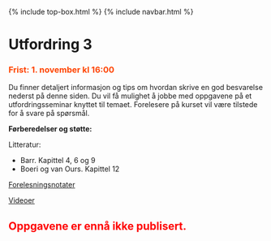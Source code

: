 {% include top-box.html %} <!-- Kode for å inkludere boksen på toppen av siden. Se _config.yml for å gjøre endringer. -->
{% include navbar.html %} <!-- Kode for navigasjonsmeny. Se navbar.html for å gjøre endringer. -->
<!-- Gjør endringer under her -->

# Utfordring 3
### <span style="color:OrangeRed;"> Frist: 1. november kl 16:00 </span>
Du finner detaljert informasjon og tips om hvordan skrive en god besvarelse nederst på denne siden.
Du vil få mulighet å jobbe med oppgavene på et utfordringsseminar knyttet til temaet. Forelesere på kurset vil være tilstede for å svare på spørsmål. 

**Førberedelser og støtte:**

Litteratur:

- Barr. Kapittel 4, 6 og 9
- Boeri og van Ours. Kapittel 12

[Forelesningsnotater](forelesninger.md#f_t4)

[Videoer](video.md#v_t4)

## <span style="color:red;">Oppgavene er ennå ikke publisert.</span>
<!--
# Oppgaver
## Utfordring 3.1
### 3.1.1
Tone har nytte av sammensatt konsum og fritid. Gå ut ifra at Tone sin
nytte kan beskrives ved bruk av Cobb-Douglas funksjonen her nede:

$$U(c,l) = c^{\theta} \cdot l^{1 - \theta},$$

der $\theta = 0.5.$

Tone har en arbeidsfri inntekt ($m$) lik 100 (i ti-tall kroner). Hun kan
ikke velge sin arbeidstid fritt. Dersom Tone jobber, må hun jobbe $40$
timer per uke. Hun kan maksimalt jobbe $60$ timer per uke
($l_{0} = 60$). Dersom Tone ikke tar en jobb, har hun tilgang til
stønad.

Gå ut ifra at arbeidsmarkedet er «perfekt». Utled Tone sin statiske
reservasjonslønn i disse to situasjonene: 1) stønaden er lik null, 2)
stønaden er lik $100$. Gjør rede for dine matematiske beregninger.

Gi økonomisk intuisjon til hvorfor reservasjonslønna er ulik i disse to
situasjonene. Illustrer grafisk. Du finne støtte til hvordan du kan lage
grafer i [dette dokumentet](https://uit-sok-2008-h23.github.io/assets/Utf3_theory_2023.R).

### 3.1.2
Arbeidsmarkedet er sjelden perfekt. Forklar hvilke effekter trygd har på
arbeidsmarkedet da arbeidsmarkedet er ufullkomment.

## Utfordring 3.2
a)  Studer teksten i sangen *Tredagern* av Gatas parlament. Bruk data
    fra denne [tabellen](https://www.ssb.no/statbank/table/12441/) for å
    vise hvordan egenmeldinger i næringen som sangpersonen jobber i (la
    oss si industri) har utviklet siden sangen ble utgitt. Lag en figur
    og diskuter dine funn.

b)  Beskriv disinsentivproblemet knyttet til sangen **ved hjelp av
    økonomisk teori du har lært på dette kurset**. Bruk diagram i din
    besvarelse. Gjør rede for antakelsene i modellen. Husk å forklare
    økonomisk intuisjon.

c)  Hvilket virkemiddel ville du som samfunnsøkonom foreslått for å
    redusere disinsentiveffekten i sangen? **Bruk økonomisk teori du har
    lært på dette kurset** til å svare på dette spørsmålet. Bruk diagram
    i din besvarelse. Husk å forklare økonomisk intuisjon.

### Innlevering
Innleveringene skal skje individuelt.

Utfodringene skal leveres i Canvas. Kode og redegjørelser for bruk av kunstig intelligens leveres som appendiks i oppgaven (enten i et separat eller i samme dokument). 

**NB: Det er utrolig viktig at du bruker følgende navn på din innlevering! "[ditt kandidatnummer]sok_2008_h23_utf3"**
Vi trenger ditt kandidatnummer for å gi en eventuell klagekommisjon tilgang til din oppgave. 
 
### Evaluering
Utfordringene blir bedømt i henhold til regelen i Tabell 2. Det vil være mulig å få 0.5 og 1.5 poeng på utfordringene.

**NB: Utfordringen består av flere deloppgaver. Envher av disse deloppgaver må besvares. Hvis en av deloppgavene ikke er besvart, eller er besvart svært ufullstendig eller felaktig, er det fullt mulig å få null poeng på innleveringen.**

**Tabell 2.** Regel for poengsetting av innleveringsoppgaver

| Poeng | Beskrivelse |
| ----- |------------ |
| 2 | Svært godt gjennomført. Alle spørsmål er fullstendig besvarte. Det er enkelt å følge resonnementene. Det gis god økonomisk intuisjon til alle oppgaver. Matematikken er i stort korrekt og enkel å følge. Det finnes ikke store feil. Kode er lastet opp på Github og lagt til som appendiks til i oppgaven. Studenten har gjort rede for bruk av KI. Oppgave og kode er ryddig skreven.|
| 1 | Tilstrekkelig godt gjennomført. Alle spørsmål er besvarte eller så er nesten alle spørsmål besvarte OG det gis en god gjennomgang av problemer med ubesvarte oppgaver. Det går å følge resonnementene. Det gis økonomisk intuisjon. Det kan finnes små feil i matematikken, men ikke store feil. Kode er lastet opp på Github og lagt til som appendiks til i oppgaven. Studenten har gjort rede for bruk av KI. Oppgaven er ryddig skreven. |
| 0 | Ikke tilstrekkelig godt gjennomført. Ikke alle spørsmål er besvarte og studenten gir ikke en god gjennomgang av problemer med ubesvarte oppgaver ELLER det er svært vanskelig å følge resonnementene i oppgaven ELLER det gis ikke økonomisk intuisjon ELLER det finnes store feil i matematikken, og/eller den økonomiske intuisjonen. |


### Plagiat og juks

Det er tillatt å arbeide med oppgavene sammen med andre. Hver enkelt student skal likvel skrive og levere inn sine utfordringer individuelt. Med andre ord må hver enkelt student produsere sin egen tekst, figurer, koder og så videre. Det er ikke lov å levere inn helt eller nesten identiske oppgaver. Det er altså ikke lov å kun bytte ut noen ord i sin innlevering. Vi bruker URKUND for å sjekke for plagiering. Vi er bevisst på at oppgavene vil være relativt lik og vil ta høyde for dette når vi evaluerer resultatene fra URKUND. 

### Bruk av kunstig intelligens (KI)
Hver innlevering **skal** inneholde en deklarasjon om bruk av KI. Deklarasjonen skal settes inn i et appendiks til oppgaven. **Du må ha med deklarasjonen selv om du ikke har brukt KI**.

Dersom du bruker kunstig intelligens for å løse oppgaven skal du oppgi hvilken KI du brukte. Du må også gjøre rede for de spørsmål du stilte til KI:n, hvilket svar du fikk, og i hvilken grad du endret svaret/koden fra KI:n. Regegjørelsen skal leveres som et appendiks til oppgaven. Dersom du ikke gjør rede for ditt bruk av KI:n, vil oppdekket bruk ses som juks. Du er selv ansvarlig for å sjekke innholdet i besvarelsen fra KI-verktøyet (ikke alt er riktig!), og du må passe på at besvarelsen din flyter godt (det vil trekke ned dersom sensoren ser tydelige forskjeller mellom egen tekst og tekst som er generert av KI).

### Tips og triks for hvordan du skriver en god besvarelse

#### Generelle tips

1. Skriv kortfattet og tydelig
2. Gå igjennom språket. Oppgaven skal skrives på godt akademisk språk, ikke i taleform.
3. Ha samme inndeling på ditt svar som det er i oppgaven.
4. Det er lov å bruke bilder på håndtegnede grafer og ligninger men jeg anbefaler å prøve å lage både ligninger og grafer digitalt. Hvis du bruker håndtegnede grafer eller ligninger, se til at både grafen i seg selv, og bildet av grafen er svært tydelig. Hvis jeg ikke kan se hva grafen viser kan jeg ikke gi poeng. 
5. Definere dine symboler hvis du bruker andre symboler enn de vi bruker under kurset.
6. Referere i teksten til de symboler som du analyserer, og beskriv dem i ord. F eks, en økning i arbeidstilbudet ($L^s$) fører til at…
7. Forklare dine ligninger og utledninger. Det er viktig at det går å følge dine utledninger og beregninger. 
8. Gi alltid økonomisk intuisjon (forklaring til dine svar). Det å skrive "Kurven skifter og vi går ifra A til B" er ikke tilstrekkelig. Et svar som gir økonomisk intuisjon forklarer effekten i økonomiske termer, f eks.; "Hvis innvandringen øker vil dette føre til at mengden arbeidere som er villige til å jobbe til en gitt timelønn øker, arbeidstilbudet ($L^s$) øker. Ved likevektslønna $w_0$ finnes det nå arbeidere som ønsker jobb men som ikke har jobb. Dette fører til en press nedåt på lønna. Når lønna synker finnes det flere bedrifter som er villige å ansette. Sysselsettingen øker. Den nye likevekts lønna gis av $w_1$. Sysselsettingen i den nye likvekten gis av $L_1$" 

#### Format
Du velger selv i hvilket format du ønsker å lage oppgaven. Det er lov å bruke Word, eller andre standard ordbehandlingsprogrammer. Dersom du ønsker å skrive oppgaven i Quarto finner du støtte til dette [her](https://quarto.org/).

#### Ligninger
Det er mulig å skrive ligninger i de fleste ordbehandlingsprogrammer. I word velger du «insert» og deretter «equation». Du får da opp en boks i teksten og en meny med symboler og funksjoner. Et tips er at «underscore» etter et tegn gir subscript hvis du trykker på mellomslag etterpå , og tegnet «’» gir superscript. 

Du finner flere tips og triks her:
* [Kort-kommandoer til Microsoft Equation Editor](https://mathiho.sitehost.iu.edu/doc/equation-editor-shortcut-commands.pdf)

#### Figurer og grafer
Det går å lage figurer ved bruk av en rekke verktøy, f.eks Rstudio og Python. Det er lov å tegne figurer i ved bruk av f.eks Word eller Power-point. Vår erfaring er at Power-point er bedre enn Word. Når du har laget en graf i Power-point kan du enten lagre denne som et bilde ved å høyre-klikke på den, eller kopiere den direkte og lime inn den som et bilde (lime inn spesial) i Word.

I noen oppgaver på kurset vil du lage grafer i R ved bruk av empiriske data. Når du laget en graf velger du først «eksportere» og deretter enten «save as image» eller «save as pdf». Du kan deretter lime in bildet i ditt Word-dokument. 

#### Tabeller

Det går å lage tabeller ved bruk av en rekke verktøy, f.eks. Excel og R. Det går å kopiere tabeller fra Excel og R og lime inn i Word. Hvis du er flink i f eks LaTeX så går det å skrive kode i R som lager TeX filer. 


#### Referanser
Hvis du bruker materiale utenfor pensum skal du bruke referanser, både i teksten, og i en referanseliste. Referanser i tekst skal inneholde etternavn på forfatter og år. Hvis det er flere enn to forfatter er det lov å bruke «et al». Det finnes to forskjellige måten å skrive referanser i tekst. Iblant henviser vi til en studie i teksten, f eks at Acemoglu et al (2001) fant at land en signifikant lenke mellom kolonial historie og nåværende økonomisk vekst. Et annet måte er å skrive at det ser ut å va en lenke mellom kolonial historie og nåværende økonomisk vekst (Acemoglu et al, 2001). Lengst ned i dokumentet skriver du en referanseliste. I Tabell 2 her nede ser du hvordan du refererer til ulike typer av skrevet materiale. 
 
 **Tabell 2.** Referanser
 
 
 | Type | Referanse |
|-------| ----------- |
| Vitenskapelige artikler og working-papers | Acemoglu, D., Johnson, S., and Robinsom, J. (2001). The Colonial Origins of Comparative Development: An Empirical Investigation. *American Economic Review*, 91(5), pp. 1369-1401 |
| Bøker | Lucas, R. E. (1976). Econometric Policy Evaluation: A Critique, in Brunner, K., and Metzer, A (eds), *The Phillips Curve and Labor Markets*, Carnegie Rochester Conference Series, New York, North Holland, pp. 19-46 |
| Artikler i aviser | Weisman, J. (2015). Deal Reached on Fast-Track Authority for Obama on Trade Accord. *The New York Times*, p.A1 |
| Artikler fra Internett | Messer, L. (2015). 'Fancy Nancy' Optioned by Disney Junior. [online] ABC News. Available at: http://abcnews.go.com/Entertainment/fancy-nancy-optioned-disney-junior-2017/story?id=29942496#.VRWbWJwmbs0.twitter (Accessed 31 Mar. 2015)|
-->
